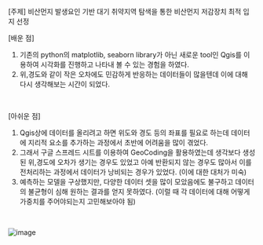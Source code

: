 [주제]  비산먼지 발생요인 기반 대기 취약지역 탐색을 통한 비산먼지 저감장치 최적 입지 선정
<br/>

[배운 점] 
1. 기존의 python의 matplotlib, seaborn library가 아닌 새로운 tool인 Qgis를 이용하여 시각화를 진행하고 나타내 볼 수 있는 경험을 하였다.
2. 위,경도와 같이 작은 오차에도 민감하게 반응하는 데이터들이 많을텐데 이에 대해 다시 생각해보는 시간이 되었다. 

<br/>

[아쉬운 점]
1. Qgis상에 데이터를 올리려고 하면 위도와 경도 등의 좌표를 필요로 하는데 데이터에 지리적 요소를 추가하는 과정에서 초반에 어려움을 많이 겪었다.
2. 그래서 구글 스프레드 시트를 이용하여 GeoCoding을 활용하였는데 생각보다 생성된 위,경도에 오차가 생기는 경우도 있었고 아예 반환되지 않는 경우도 많아서 이를 전처리하는 과정에서 데이터가 낭비되는 경우가 있었다. (이에 대한 대처가 미숙)
3. 예측하는 모델을 구상했지만, 다양한 데이터 셋을 많이 모았음에도 불구하고 데이터의 불균형이 심해 원하는 결과를 얻지 못하였다. (이럴 때 각 데이터에 대해 어떻게 가중치를 주어야되는지 고민해보아야 됨)
   
<br/>

![image](https://github.com/sangwook01/Competition/assets/133327420/553ab4cb-2914-44b7-b73f-20a7bda99538)
